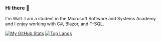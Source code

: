 ### Hi there 👋

I'm Walt. I am a student in the Microsoft Software and Systems Academy and I enjoy working with C#, Blazor, and T-SQL.

[![My GitHub Stats](https://github-readme-stats.vercel.app/api/?username=waltbeaman&count_private=true&theme=tokyonight&showicons=true)]()
[![Top Langs](https://github-readme-stats.vercel.app/api/top-langs/?username=waltbeaman&langs_count=5&theme=tokyonight&layout=compact)](https://github.com/waltbeaman/github-readme-stats)

